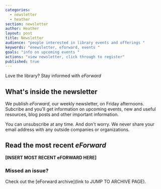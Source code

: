 ```yaml
---
categories: 
  - newsletter
  - heather
section: newsletter
author: Heather
layout: post
title: Newsletter
audience: "people interested in library events and offerings "
keywords: "enewsletter, eforward, events "
goals: "info on upcoming events "
actions: "view newsletter, click through to register"
published: true
---
```


Love the library? Stay informed with _eForward_

## What's inside the newsletter

We publish _eForward_, our weekly newsletter, on Friday afternoons. Subcribe and you'll get information on upcoming events, new and useful resources, blog posts and other important information. 

You can unsubscribe at any time. And don't worry. We never share your email address with any outside companies or organizations.

## Read the most recent _eForward_ 
**[INSERT MOST RECENT eFORWARD HERE]**

### Missed an issue? 
Check out the [eForward archive](link to JUMP TO ARCHIVE PAGE).